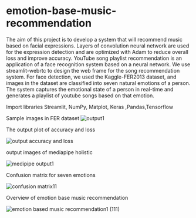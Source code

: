 # emotion-base-music-recommendation
The aim of this project is to develop a system that will recommend music based on facial expressions. Layers of convolution neural network are used for the expression detection and are optimized with Adam to reduce overall loss and improve accuracy. YouTube song playlist recommendation is an application of a face recognition system based on a neural network. We use streamlit-webrtc to design the web frame for the song recommendation system. For face detection, we used the Kaggle-FER2013 dataset, and images in the dataset are classified into seven natural emotions of a person. The system captures the emotional state of a person in real-time and generates a playlist of youtube songs based on that emotion.




Import libraries
Streamlit, NumPy, Matplot, Keras ,Pandas,Tensorflow




Sample images in FER dataset
![output1](https://user-images.githubusercontent.com/104412295/165358450-9907d5d4-9924-4bae-9a66-3eff532b021f.png)






The output plot of accuracy and loss

![output accuracy and loss](https://user-images.githubusercontent.com/104412295/165358256-ce18da47-a600-4577-91b5-32fefe8f7ef8.png)

output images of mediapipe holistic

![medipipe output1](https://user-images.githubusercontent.com/104412295/165358823-fa578765-0e94-4dcd-858e-c095ebe376b7.png)


Confusion matrix for seven emotions

![confusion matrix11](https://user-images.githubusercontent.com/104412295/165359173-76e27f02-92a5-48b1-8941-974b7275f813.png)

 Overview of emotion base music recommendation
 
![emotion based music recommendation1 (111)](https://user-images.githubusercontent.com/104412295/165359359-e1d854fb-fd98-4fef-b1c4-61702817fffe.jpg)





